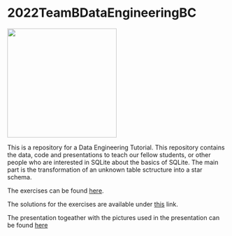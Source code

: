 # 2022TeamBDataEngineeringBC

[<img src=https://upload.wikimedia.org/wikipedia/commons/f/f7/Hochschule_Mannheim_logo.svg width="250"/>](https://upload.wikimedia.org/wikipedia/commons/f/f7/Hochschule_Mannheim_logo.svg)

This is a repository for a Data Engineering Tutorial.
This repository contains the data, code and presentations to teach our fellow students, or other people who are interested in SQLite about the basics of SQLite. The main part is the transformation of an unknown table sctructure into a star schema. 

The exercises can be found [here](https://colab.research.google.com/github/Fuenfgeld/2022TeamBDataEngineeringBC/blob/main/Workshop.ipynb). 

The solutions for the exercises are available under [this](https://github.com/Fuenfgeld/2022TeamBDataEngineeringBC/blob/main/loesung_workshop.ipynb) link.

The presentation togeather with the pictures used in the presentation can be found [here](https://github.com/Fuenfgeld/2022TeamBDataEngineeringBC/tree/main/Presentation)
